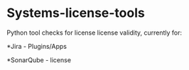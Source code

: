 # Systems-license-tools

Python tool checks for license license validity, currently for:


*Jira - Plugins/Apps

*SonarQube - license 
